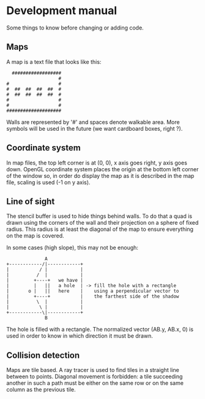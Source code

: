 # Development manual

Some things to know before changing or adding code.


## Maps

A map is a text file that looks like this:

	  ##################
					   #
	#                  #
	#  ##  ##  ##  ##  #
	#  ##  ##  ##  ##  #
	#                  #
	#                  #
	####################

Walls are represented by '#' and spaces denote walkable area. More symbols
will be used in the future (we want cardboard boxes, right ?).


## Coordinate system

In map files, the top left corner is at (0, 0), x axis goes right, y axis goes
down. OpenGL coordinate system places the origin at the bottom left corner of
the window so, in order do display the map as it is described in the map file,
scaling is used (-1 on y axis).


## Line of sight

The stencil buffer is used to hide things behind walls. To do that a quad is
drawn using the corners of the wall and their projection on a sphere of fixed
radius. This radius is at least the diagonal of the map to ensure everything
on the map is covered.

In some cases (high slope), this may not be enough:

                  A
	+------------/|------------+
	|           / |            |
	|          /  |            |
	|         +----+   we have |
	|         |   ||   a hole  | -> fill the hole with a rectangle
	|       o |   ||   here    |    using a perpendicular vector to
	|         +----+           |    the farthest side of the shadow
	|          \  |            |
	|           \ |            |
	+------------\|------------+
	              B

The hole is filled with a rectangle. The normalized vector (AB.y, AB.x, 0) is
used in order to know in which direction it must be drawn.


## Collision detection

Maps are tile based. A ray tracer is used to find tiles in a straight line
between to points. Diagonal movement is forbidden: a tile succeeding another
in such a path must be either on the same row or on the same column as the
previous tile.
